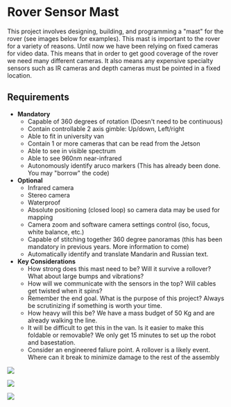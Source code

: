 # Rover Sensor Mast

This project involves designing, building, and programming a "mast" for the rover (see images below for examples). This mast is important to the rover for a variety of reasons. Until now we have been relying on fixed cameras for video data. This means that in order to get good coverage of the rover we need many different cameras. It also means any expensive specialty sensors such as IR cameras and depth cameras must be pointed in a fixed location. 



## Requirements
- **Mandatory**
  - Capable of 360 degrees of rotation (Doesn't need to be continuous)
  - Contain controllable 2 axis gimble: Up/down, Left/right
  - Able to fit in university van
  - Contain 1 or more cameras that can be read from the Jetson
  - Able to see in visible spectrum
  - Able to see 960nm near-infrared 
  - Autonomously identify aruco markers (This has already been done. You may "borrow" the code)
- **Optional**
  - Infrared camera
  - Stereo camera
  - Waterproof
  - Absolute positioning (closed loop) so camera data may be used for mapping
  - Camera zoom and software camera settings control (iso, focus, white balance, etc.)
  - Capable of stitching together 360 degree panoramas (this has been mandatory in previous years. More information to come)
  - Automatically identify and translate Mandarin and Russian text.
- **Key Considerations**
  - How strong does this mast need to be? Will it survive a rollover? What about large bumps and vibrations?
  - How will we communicate with the sensors in the top? Will cables get twisted when it spins?
  - Remember the end goal. What is the purpose of this project? Always be scrutinizing if something is worth your time.
  - How heavy will this be? We have a mass budget of 50 Kg and are already walking the line.
  - It will be difficult to get this in the van. Is it easier to make this foldable or removable? We only get 15 minutes to set up the robot and basestation.
  - Consider an engineered faliure point. A rollover is a likely event. Where can it break to minimize damage to the rest of the assembly





![](https://assets.science.nasa.gov/dynamicimage/assets/science/psd/mars/resources/detail_files/2/4/24223_PIA23316-web.jpg?w=1600&h=1068&fit=clip&crop=faces%2Cfocalpoint)

![](https://buymarsrovers.com/wp-content/uploads/2023/01/Mars_2020_Perseverance_Rover_Replica_mast_navcam_mastcam_supercam_standard-1024x576.jpg)

![](https://pds-atmospheres.nmsu.edu/data_and_services/atmospheres_data/PERSEVERANCE/images/meda_pic_2.png)

